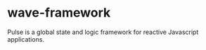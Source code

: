 # wave-framework

Pulse is a global state and logic framework for reactive Javascript applications.
